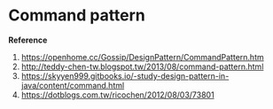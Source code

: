 # Command pattern

**Reference**

1. https://openhome.cc/Gossip/DesignPattern/CommandPattern.htm
2. http://teddy-chen-tw.blogspot.tw/2013/08/command-pattern.html
3. https://skyyen999.gitbooks.io/-study-design-pattern-in-java/content/command.html
4. https://dotblogs.com.tw/ricochen/2012/08/03/73801
